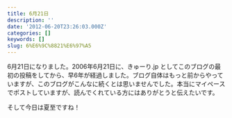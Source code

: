 ```yaml
---
title: 6月21日
description: ''
date: '2012-06-20T23:26:03.000Z'
categories: []
keywords: []
slug: 6%E6%9C%8821%E6%97%A5
---
```

6月21日になりました。2006年6月21日に、きゅーり.jp としてこのブログの最初の投稿をしてから、早6年が経過しました。ブログ自体はもっと前からやっていますが、このブログがこんなに続くとは思いませんでした。本当にマイペースでポストしていますが、読んでくれている方にはありがとうと伝えたいです。

そして今日は夏至ですね！
